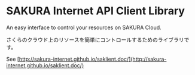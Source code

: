# SAKURA Internet API Client Library

An easy interface to control your resources on SAKURA Cloud.

さくらのクラウド上のリソースを簡単にコントロールするためのライブラリです。

See [http://sakura-internet.github.io/saklient.doc/](http://sakura-internet.github.io/saklient.doc/)
